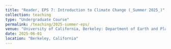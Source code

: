 ```yaml
---
title: "Reader, EPS 7: Introduction to Climate Change (_Summer 2025_)"
collection: teaching
type: "Undergraduate Course"
permalink: /teaching/2025-summer-eps/
venue: "University of California, Berkeley: Department of Earth and Planetary Science (EPS)"
date: 2025-06-01
location: "Berkeley, California"
---
```

